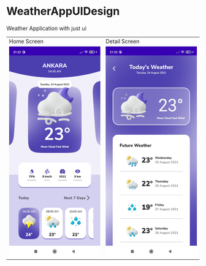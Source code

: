 # WeatherAppUIDesign
Weather Application with just ui

<table>
  <tr>
    <td>Home Screen</td>
     <td>Detail Screen</td>
  </tr>
  <tr>
    <td><img src="Screenshot1.jpg" width=270 height=550></td>
    <td><img src="Screenshot2.jpg" width=270 height=550></td>
  </tr>
 </table>




